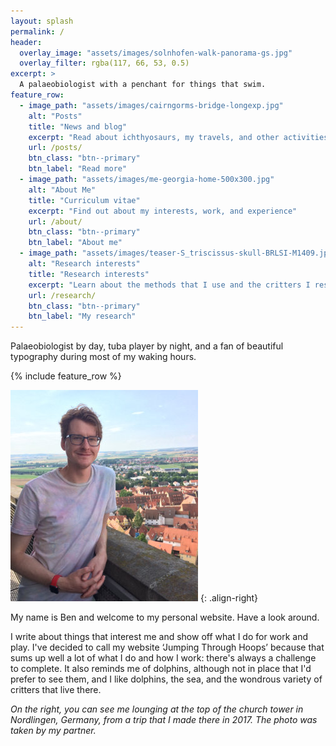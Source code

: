 ```yaml
---
layout: splash
permalink: /
header:
  overlay_image: "assets/images/solnhofen-walk-panorama-gs.jpg"
  overlay_filter: rgba(117, 66, 53, 0.5)
excerpt: >
  A palaeobiologist with a penchant for things that swim.
feature_row:
  - image_path: "assets/images/cairngorms-bridge-longexp.jpg"
    alt: "Posts"
    title: "News and blog"
    excerpt: "Read about ichthyosaurs, my travels, and other activities"
    url: /posts/
    btn_class: "btn--primary"
    btn_label: "Read more"
  - image_path: "assets/images/me-georgia-home-500x300.jpg"
    alt: "About Me"
    title: "Curriculum vitae"
    excerpt: "Find out about my interests, work, and experience"
    url: /about/
    btn_class: "btn--primary"
    btn_label: "About me"
  - image_path: "assets/images/teaser-S_triscissus-skull-BRLSI-M1409.jpg"
    alt: "Research interests"
    title: "Research interests"
    excerpt: "Learn about the methods that I use and the critters I research"
    url: /research/
    btn_class: "btn--primary"
    btn_label: "My research"
---
```


Palaeobiologist by day, tuba player by night, and a fan of beautiful typography
during most of my waking hours.

{% include feature_row %}

![image-right](/assets/images/me-at-nordlingen.jpg)
{: .align-right}

My name is Ben and welcome to my personal website. Have a look around.

I write about things that interest me and show off what I do for work and play.
I've decided to call my website ‘Jumping Through Hoops’ because that sums up
well a lot of what I do and how I work: there's always a challenge to complete.
It also reminds me of dolphins, although not in place that I'd prefer to see
them, and I like dolphins, the sea, and the wondrous variety of critters that
live there.

_On the right, you can see me lounging at the top of the church tower in
Nordlingen, Germany, from a trip that I made there in 2017. The photo was
taken by my partner._

